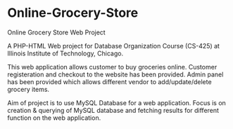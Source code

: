 # Online-Grocery-Store
Online Grocery Store Web Project

A PHP-HTML Web project for Database Organization Course (CS-425) at Illinois Institute of Technology, Chicago.

This web application allows customer to buy groceries online. Customer registeration and checkout to the website has been provided. 
Admin panel has been provided which allows different vendor to add/update/delete grocery items.

Aim of project is to use MySQL Database for a web application. 
Focus is on creation & querying of MySQL database and fetching results for different function on the web application.
